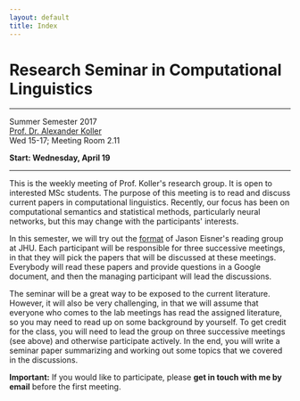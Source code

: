 ```yaml
---
layout: default
title: Index
---
```


# Research Seminar in Computational Linguistics
---------------------------------

Summer Semester 2017<br/>
[Prof. Dr. Alexander Koller](http://www.coli.uni-saarland.de/~koller/)<br/>
Wed 15-17; Meeting Room 2.11

**Start: Wednesday, April 19**

---

This is the weekly meeting of Prof. Koller's research group. It is
open to interested MSc students. The purpose of this meeting is to
read and discuss current papers in computational
linguistics. Recently, our focus has been on computational semantics
and statistical methods, particularly neural networks, but this may
change with the participants' interests.

In this semester, we will try out the
[format](http://wiki.clsp.jhu.edu/view/NLP_Reading_Group/Presenting)
of Jason Eisner's reading group at JHU. Each participant will be
responsible for three successive meetings, in that they will pick the
papers that will be discussed at these meetings. Everybody will read
these papers and provide questions in a Google document, and then the
managing participant will lead the discussions.

The seminar will be a great way to be exposed to the current
literature. However, it will also be very challenging, in that we will
assume that everyone who comes to the lab meetings has read the
assigned literature, so you may need to read up on some background by
yourself. To get credit for the class, you will need to lead the group
on three successive meetings (see above) and otherwise participate
actively. In the end, you will write a seminar paper summarizing and
working out some topics that we covered in the discussions.

**Important:** 
If you would like to participate, please **get in touch with me by
email** before the first meeting.



